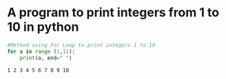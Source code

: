 # A program to print integers from 1 to 10 in python


```python
#Method using For Loop to print integers 1 to 10
for a in range (1,11):
    print(a, end=" ")
```

    1 2 3 4 5 6 7 8 9 10 


